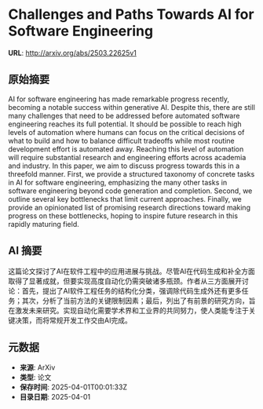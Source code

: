 # Challenges and Paths Towards AI for Software Engineering

**URL**: http://arxiv.org/abs/2503.22625v1

## 原始摘要

AI for software engineering has made remarkable progress recently, becoming a
notable success within generative AI. Despite this, there are still many
challenges that need to be addressed before automated software engineering
reaches its full potential. It should be possible to reach high levels of
automation where humans can focus on the critical decisions of what to build
and how to balance difficult tradeoffs while most routine development effort is
automated away. Reaching this level of automation will require substantial
research and engineering efforts across academia and industry. In this paper,
we aim to discuss progress towards this in a threefold manner. First, we
provide a structured taxonomy of concrete tasks in AI for software engineering,
emphasizing the many other tasks in software engineering beyond code generation
and completion. Second, we outline several key bottlenecks that limit current
approaches. Finally, we provide an opinionated list of promising research
directions toward making progress on these bottlenecks, hoping to inspire
future research in this rapidly maturing field.


## AI 摘要

这篇论文探讨了AI在软件工程中的应用进展与挑战。尽管AI在代码生成和补全方面取得了显著成就，但要实现高度自动化仍需突破诸多瓶颈。作者从三方面展开讨论：首先，提出了AI软件工程任务的结构化分类，强调除代码生成外还有更多任务；其次，分析了当前方法的关键限制因素；最后，列出了有前景的研究方向，旨在激发未来研究。实现自动化需要学术界和工业界的共同努力，使人类能专注于关键决策，而将常规开发工作交由AI完成。

## 元数据

- **来源**: ArXiv
- **类型**: 论文
- **保存时间**: 2025-04-01T00:01:33Z
- **目录日期**: 2025-04-01
